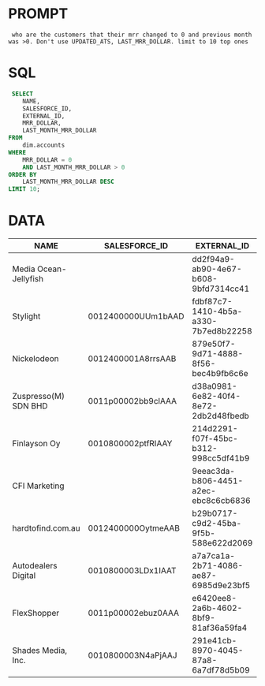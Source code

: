 
# PROMPT
```
 who are the customers that their mrr changed to 0 and previous month was >0. Don't use UPDATED_ATS, LAST_MRR_DOLLAR. limit to 10 top ones 
```


# SQL
```sql
 SELECT
    NAME,
    SALESFORCE_ID,
    EXTERNAL_ID,
    MRR_DOLLAR,
    LAST_MONTH_MRR_DOLLAR
FROM
    dim.accounts
WHERE
    MRR_DOLLAR = 0
    AND LAST_MONTH_MRR_DOLLAR > 0
ORDER BY
    LAST_MONTH_MRR_DOLLAR DESC
LIMIT 10; 
```


# DATA
| NAME                   | SALESFORCE_ID      | EXTERNAL_ID                          |   MRR_DOLLAR |   LAST_MONTH_MRR_DOLLAR |
|------------------------|--------------------|--------------------------------------|--------------|-------------------------|
| Media Ocean- Jellyfish |                    | dd2f94a9-ab90-4e67-b608-9bfd7314cc41 |            0 |                11389    |
| Stylight               | 0012400000UUm1bAAD | fdbf87c7-1410-4b5a-a330-7b7ed8b22258 |            0 |                 8309    |
| Nickelodeon            | 0012400001A8rrsAAB | 879e50f7-9d71-4888-8f56-bec4b9fb6c6e |            0 |                 3049    |
| Zuspresso(M) SDN BHD   | 0011p00002bb9clAAA | d38a0981-6e82-40f4-8e72-2db2d48fbedb |            0 |                 3011.26 |
| Finlayson Oy           | 0010800002ptfRIAAY | 214d2291-f07f-45bc-b312-998cc5df41b9 |            0 |                 2700    |
| CFI Marketing          |                    | 9eeac3da-b806-4451-a2ec-ebc8c6cb6836 |            0 |                 2000    |
| hardtofind.com.au      | 0012400000OytmeAAB | b29b0717-c9d2-45ba-9f5b-588e622d2069 |            0 |                 1315.02 |
| Autodealers Digital    | 0010800003LDx1IAAT | a7a7ca1a-2b71-4086-ae87-6985d9e23bf5 |            0 |                 1099    |
| FlexShopper            | 0011p00002ebuz0AAA | e6420ee8-2a6b-4602-8bf9-81af36a59fa4 |            0 |                 1099    |
| Shades Media, Inc.     | 0010800003N4aPjAAJ | 291e41cb-8970-4045-87a8-6a7df78d5b09 |            0 |                 1099    |
